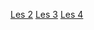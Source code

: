 [Les 2](https://github.com/GillesDespriet/oefeningenles2_Gilles.git)
[Les 3](https://github.com/GillesDespriet/OefeningenLes3.git)
[Les 4](https://github.com/GillesDespriet/OefeningenLes4.git)